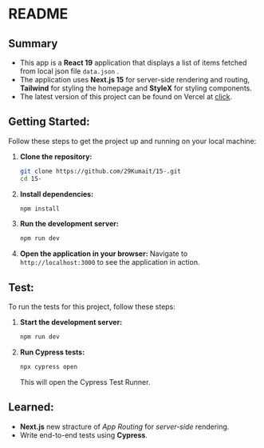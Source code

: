 # README


## Summary


- This app is a **React 19** application that displays a list of items fetched from local json file `data.json` . 
- The application uses **Next.js 15** for server-side rendering and routing, __Tailwind__ for styling the homepage and __StyleX__ for styling components. 
- The latest version of this project can be found on Vercel at [click](https://15-2.vercel.app/). 


## Getting Started:

Follow these steps to get the project up and running on your local machine:

1. **Clone the repository:**
   ```bash
   git clone https://github.com/29Kumait/15-.git
   cd 15-
   ```

2. **Install dependencies:**
   ```bash
   npm install
   ```

3. **Run the development server:**
   ```bash
   npm run dev
   ```

4. **Open the application in your browser:**
   Navigate to `http://localhost:3000` to see the application in action.

## Test:

To run the tests for this project, follow these steps:

1. **Start the development server:**
   ```bash
   npm run dev
   ```

2. **Run Cypress tests:**
   ```bash
   npx cypress open
   ```
   This will open the Cypress Test Runner.

## Learned:

- **Next.js** new stracture of _App Routing_ for _server-side_ rendering.
- Write end-to-end tests using **Cypress**.





